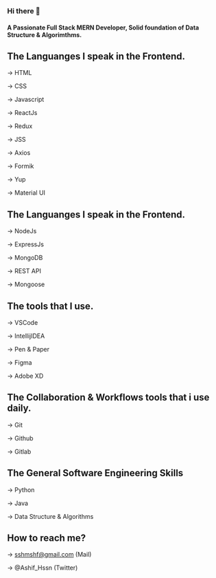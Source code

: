 ### Hi there 👋

<!--
**shrtshf/shrtshf** is a ✨ _special_ ✨ repository because its `README.md` (this file) appears on your GitHub profile.

Here are some ideas to get you started:

- 🔭 I’m currently working on ...
- 🌱 I’m currently learning ...
- 👯 I’m looking to collaborate on ...
- 🤔 I’m looking for help with ...
- 💬 Ask me about ...
- 📫 How to reach me: ...
- 😄 Pronouns: ...
- ⚡ Fun fact: ...
-->
#### A Passionate Full Stack MERN Developer, Solid foundation of Data Structure & Algorimthms.

## The Languanges I speak in the Frontend.

-> HTML

-> CSS

-> Javascript

-> ReactJs

-> Redux

-> JSS

-> Axios

-> Formik

-> Yup

-> Material UI


## The Languanges I speak in the Frontend.

-> NodeJs

-> ExpressJs

-> MongoDB

-> REST API

-> Mongoose


## The tools that I use.

-> VSCode

-> IntellijIDEA

-> Pen & Paper

-> Figma

-> Adobe XD



## The Collaboration & Workflows tools that i use daily.



-> Git

-> Github

-> Gitlab

## The General Software Engineering Skills 

-> Python

-> Java

-> Data Structure & Algorithms



## How to reach me?



-> sshmshf@gmail.com (Mail)

-> @Ashif_Hssn (Twitter)



